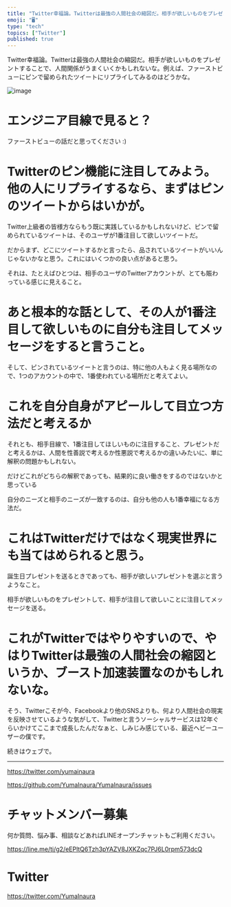 ```yaml
---
title: "Twitter幸福論。Twitterは最強の人間社会の縮図だ。相手が欲しいものをプレゼントすることで、人間関係がうまくいくかもしれないな。例"
emoji: "🖥"
type: "tech"
topics: ["Twitter"]
published: true
---
```


Twitter幸福論。Twitterは最強の人間社会の縮図だ。相手が欲しいものをプレゼントすることで、人間関係がうまくいくかもしれないな。例えば、ファーストビューにピンで留められたツイートにリプライしてみるのはどうかな。

![image](https://user-images.githubusercontent.com/13635059/51094573-996b1600-17f1-11e9-9e2a-2a3f0ea89a35.png)

# エンジニア目線で見ると？

ファーストビューの話だと思ってください :)

# Twitterのピン機能に注目してみよう。他の人にリプライするなら、まずはピンのツイートからはいかが。

Twitter上級者の皆様方ならもう既に実践しているかもしれないけど、ピンで留められているツイートは、そのユーザが1番注目して欲しいツイートだ。

だからまず、どこにツイートするかと言ったら、品されているツイートがいいんじゃないかなと思う。これにはいくつかの良い点があると思う。

それは、たとえばひとつは、相手のユーザのTwitterアカウントが、とても賑わっている感じに見えること。

# あと根本的な話として、その人が1番注目して欲しいものに自分も注目してメッセージをすると言うこと。

そして、ピンされているツイートと言うのは、特に他の人もよく見る場所なので、1つのアカウントの中で、1番使われている場所だと考えてよい。

# これを自分自身がアピールして目立つ方法だと考えるか

それとも、相手目線で、1番注目してほしいものに注目すること、プレゼントだと考えるかは、人間を性善説で考えるか性悪説で考えるかの違いみたいに、単に解釈の問題かもしれない。

だけどこれがどちらの解釈であっても、結果的に良い働きをするのではないかと思っている

自分のニーズと相手のニーズが一致するのは、自分も他の人も1番幸福になる方法だ。

# これはTwitterだけではなく現実世界にも当てはめられると思う。

誕生日プレゼントを送るときであっても、相手が欲しいプレゼントを選ぶと言うようなこと。

相手が欲しいものをプレゼントして、相手が注目して欲しいことに注目してメッセージを送る。

# これがTwitterではやりやすいので、やはりTwitterは最強の人間社会の縮図というか、ブースト加速装置なのかもしれないな。

そう、Twitterこそが今、Facebookより他のSNSよりも、何より人間社会の現実を反映させているような気がして、Twitterと言うソーシャルサービスは12年ぐらいかけてここまで成長したんだなぁと、しみじみ感じている、最近ヘビーユーザーの僕です。

続きはウェブで。

---

https://twitter.com/yumainaura

https://github.com/YumaInaura/YumaInaura/issues









<!-- Update From Qiita API -->

# チャットメンバー募集


何か質問、悩み事、相談などあればLINEオープンチャットもご利用ください。

https://line.me/ti/g2/eEPltQ6Tzh3pYAZV8JXKZqc7PJ6L0rpm573dcQ





# Twitter


https://twitter.com/YumaInaura


<!-- Update From Qiita API -->


